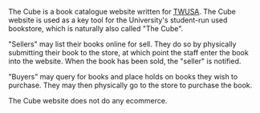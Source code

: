The Cube is a book catalogue website written for [TWUSA](http://www.twusa.ca/). The Cube website is used as a key tool for the University's student-run used bookstore, which is naturally also called "The Cube".

"Sellers" may list their books online for sell. They do so by physically submitting their book to the store, at which point the staff enter the book into the website. When the book has been sold, the "seller" is notified.

"Buyers" may query for books and place holds on books they wish to purchase. They may then physically go to the store to purchase the book.

The Cube website does not do any ecommerce.